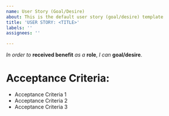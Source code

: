 ```yaml
---
name: User Story (Goal/Desire)
about: This is the default user story (goal/desire) template
title: 'USER STORY: <TITLE>'
labels: ''
assignees: ''

---
```


_In order to_ **received benefit** _as a_ **role**, _I can_ **goal/desire**.

# Acceptance Criteria:
- Acceptance Criteria 1
- Acceptance Criteria 2
- Acceptance Criteria 3
